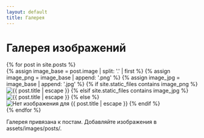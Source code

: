 ```yaml
---
layout: default
title: Галерея
---
```

<h1>Галерея изображений</h1>
<div class="gallery-grid">
  {% for post in site.posts %}
    <div class="gallery-item">
      <!-- Поддержка .png и .jpg -->
      {% assign image_base = post.image | split: '.' | first %}
      {% assign image_png = image_base | append: '.png' %}
      {% assign image_jpg = image_base | append: '.jpg' %}
      {% if site.static_files contains image_png %}
        <img src="{{ image_png | relative_url }}" alt="{{ post.title | escape }}" loading="lazy">
      {% elsif site.static_files contains image_jpg %}
        <img src="{{ image_jpg | relative_url }}" alt="{{ post.title | escape }}" loading="lazy">
      {% else %}
        <img src="/assets/images/placeholder.png" alt="Нет изображения для {{ post.title | escape }}" loading="lazy">
      {% endif %}
    </div>
  {% endfor %}
</div>
<p>Галерея привязана к постам. Добавляйте изображения в assets/images/posts/.</p>

